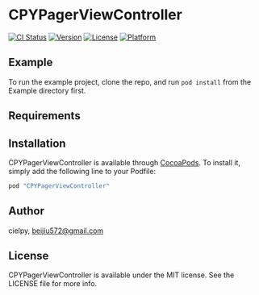 # CPYPagerViewController

[![CI Status](http://img.shields.io/travis/cielpy/CPYPagerViewController.svg?style=flat)](https://travis-ci.org/cielpy/CPYPagerViewController)
[![Version](https://img.shields.io/cocoapods/v/CPYPagerViewController.svg?style=flat)](http://cocoapods.org/pods/CPYPagerViewController)
[![License](https://img.shields.io/cocoapods/l/CPYPagerViewController.svg?style=flat)](http://cocoapods.org/pods/CPYPagerViewController)
[![Platform](https://img.shields.io/cocoapods/p/CPYPagerViewController.svg?style=flat)](http://cocoapods.org/pods/CPYPagerViewController)

## Example

To run the example project, clone the repo, and run `pod install` from the Example directory first.

## Requirements

## Installation

CPYPagerViewController is available through [CocoaPods](http://cocoapods.org). To install
it, simply add the following line to your Podfile:

```ruby
pod "CPYPagerViewController"
```

## Author

cielpy, beijiu572@gmail.com

## License

CPYPagerViewController is available under the MIT license. See the LICENSE file for more info.
